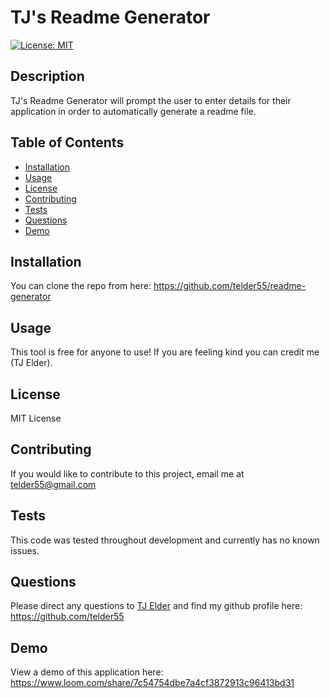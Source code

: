 # TJ's Readme Generator 
[![License: MIT](https://img.shields.io/badge/License-MIT-yellow.svg)](https://opensource.org/licenses/MIT)

## Description 
TJ's Readme Generator will prompt the user to enter details for their application in order to automatically generate a readme file.

## Table of Contents 
* [Installation](#installation)
* [Usage](#usage)
* [License](#license)
* [Contributing](#contributing)
* [Tests](#tests)
* [Questions](#questions)
* [Demo](#demo)

## Installation 
You can clone the repo from here: https://github.com/telder55/readme-generator

## Usage 
This tool is free for anyone to use! If you are feeling kind you can credit me (TJ Elder). 

## License 
MIT License

## Contributing 
If you would like to contribute to this project, email me at telder55@gmail.com

## Tests 
This code was tested throughout development and currently has no known issues. 

## Questions 
Please direct any questions to [TJ Elder](mailto:telder55@gmail.com?subject=[GitHub]) and find my github profile here: https://github.com/telder55

## Demo
View a demo of this application here: https://www.loom.com/share/7c54754dbe7a4cf3872913c96413bd31